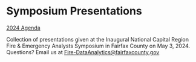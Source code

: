 # Symposium Presentations
<a href="https://storymaps.arcgis.com/stories/925f8fc5d452420bbf9b23a13b36c835">2024 Agenda</a>

Collection of presentations given at the Inaugural National Capital Region Fire & Emergency Analysts Symposium in Fairfax County on May 3, 2024. Questions? Email us at Fire-DataAnalytics@fairfaxcounty.gov

